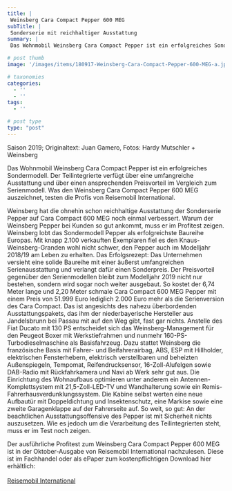 ```yaml
---
title: |
 Weinsberg Cara Compact Pepper 600 MEG
subTitle: |
 Sonderserie mit reichhaltiger Ausstattung
summary: |
 Das Wohnmobil Weinsberg Cara Compact Pepper ist ein erfolgreiches Sondermodell. Der Teilintegrierte verfügt über eine umfangreiche Ausstattung und über einen ansprechenden Preisvorteil. Was den Weinsberg Cara Compact Pepper 600 MEG auszeichnet, testen die Profis von Reisemobil International.

# post thumb
image: '/images/items/180917-Weinsberg-Cara-Compact-Pepper-600-MEG-a.jpg'

# taxonomies
categories: 
  - ''
  - ''
tags:
  - ''

# post type
type: "post"
---
```


Saison 2019; Originaltext: Juan Gamero, Fotos: Hardy Mutschler + Weinsberg  

Das Wohnmobil Weinsberg Cara Compact Pepper ist ein erfolgreiches Sondermodell. Der Teilintegrierte verfügt über eine umfangreiche Ausstattung und über einen ansprechenden Preisvorteil im Vergleich zum Serienmodell. Was den Weinsberg Cara Compact Pepper 600 MEG auszeichnet, testen die Profis von Reisemobil International.  

Weinsberg hat die ohnehin schon reichhaltige Ausstattung der Sonderserie Pepper auf Cara Compact 600 MEG noch einmal verbessert. Warum der Weinsberg Pepper bei Kunden so gut ankommt, muss er im Profitest zeigen. Weinsberg lobt das Sondermodell Pepper als erfolgreichste Baureihe Europas. Mit knapp 2.100 verkauften Exemplaren fiel es den Knaus-Weinsberg-Granden wohl nicht schwer, den Pepper auch im Modelljahr 2018/19 am Leben zu erhalten. Das Erfolgsrezept: Das Unternehmen versieht eine solide Baureihe mit einer äußerst umfangreichen Serienausstattung und verlangt dafür einen Sonderpreis. Der Preisvorteil gegenüber den Serienmodellen bleibt zum Modelljahr 2019 nicht nur bestehen, sondern wird sogar noch weiter ausgebaut. So kostet der 6,74 Meter lange und 2,20 Meter schmale Cara Compact 600 MEG Pepper mit einem Preis von 51.999 Euro lediglich 2.000 Euro mehr als die Serienversion des Cara Compact. Das ist angesichts des nahezu überbordenden Ausstattungspakets, das ihm der niederbayerische Hersteller aus Jandelsbrunn bei Passau mit auf den Weg gibt, fast gar nichts. Anstelle des Fiat Ducato mit 130 PS entscheidet sich das Weinsberg-Management für den Peugeot Boxer mit Werkstiefrahmen und nunmehr 160-PS-Turbodieselmaschine als Basisfahrzeug. Dazu stattet Weinsberg die französische Basis mit Fahrer- und Beifahrerairbag, ABS, ESP mit Hillholder, elektrischen Fensterhebern, elektrisch verstellbaren und beheizten Außenspiegeln, Tempomat, Reifendrucksensor, 16-Zoll-Alufelgen sowie DAB-Radio mit Rückfahrkamera und Navi ab Werk sehr gut aus. Die Einrichtung des Wohnaufbaus optimieren unter anderem ein Antennen-Komplettsystem mit 21,5-Zoll-LED-TV und Wandhalterung sowie ein Remis-Fahrerhausverdunklungssystem. Die Kabine selbst werten eine neue Aufbautür mit Doppeldichtung und Insektenschutz, eine Markise sowie eine zweite Garagenklappe auf der Fahrerseite auf. So weit, so gut: An der beachtlichen Ausstattungsoffensive des Pepper ist mit Sicherheit nichts auszusetzen. Wie es jedoch um die Verarbeitung des Teilintegrierten steht, muss er im Test noch zeigen.   

Der ausführliche Profitest zum Weinsberg Cara Compact Pepper 600 MEG ist in der Oktober-Ausgabe von Reisemobil International nachzulesen. Diese ist im Fachhandel oder als ePaper zum kostenpflichtigen Download hier erhältlich:  
[  
Reisemobil International](http://reisemobil-international.de)  